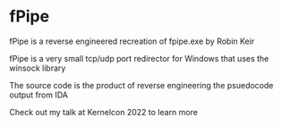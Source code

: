 # fPipe

fPipe is a reverse engineered recreation of fpipe.exe by Robin Keir 

fPipe is a very small tcp/udp port redirector for Windows that uses the winsock library

The source code is the product of reverse engineering the psuedocode output from IDA

Check out my talk at Kernelcon 2022 to learn more
